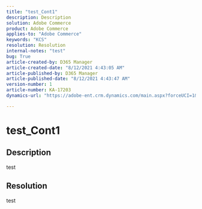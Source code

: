 ```yaml
---
title: "test_Cont1"
description: Description
solution: Adobe Commerce
product: Adobe Commerce
applies-to: "Adobe Commerce"
keywords: "KCS"
resolution: Resolution
internal-notes: "test"
bug: True
article-created-by: D365 Manager
article-created-date: "8/12/2021 4:43:05 AM"
article-published-by: D365 Manager
article-published-date: "8/12/2021 4:43:47 AM"
version-number: 1
article-number: KA-17203
dynamics-url: "https://adobe-ent.crm.dynamics.com/main.aspx?forceUCI=1&pagetype=entityrecord&etn=knowledgearticle&id=121e46c8-27fb-eb11-94ef-000d3a343687"

---
```

# test_Cont1

## Description


test


## Resolution


test
